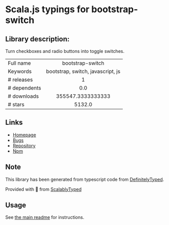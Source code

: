 
# Scala.js typings for bootstrap-switch


## Library description:
Turn checkboxes and radio buttons into toggle switches.

|                    |                 |
| ------------------ | :-------------: |
| Full name          | bootstrap-switch |
| Keywords           | bootstrap, switch, javascript, js |
| # releases         | 1 |
| # dependents       | 0.0 |
| # downloads        | 355547.3333333333 |
| # stars            | 5132.0 |

## Links
- [Homepage](https://bttstrp.github.io/bootstrap-switch)
- [Bugs](https://github.com/Bttstrp/bootstrap-switch/issues)
- [Repository](https://github.com/Bttstrp/bootstrap-switch)
- [Npm](https://www.npmjs.com/package/bootstrap-switch)
    


## Note
This library has been generated from typescript code from [DefinitelyTyped](https://definitelytyped.org).

Provided with :purple_heart: from [ScalablyTyped](https://github.com/oyvindberg/ScalablyTyped)

## Usage
See [the main readme](../../readme.md) for instructions.


